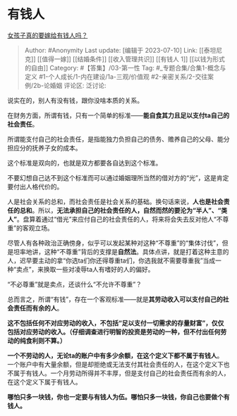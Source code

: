 # 有钱人
[女孩子真的要嫁给有钱人吗？](https://www.zhihu.com/question/292422462/answer/2799230911)

> Author: #Anonymity
> Last update: [编辑于 2023-07-10]
> Link: [[泰坦尼克]] [[值得一嫁]] [[结婚条件]] [[收入管理共识]] [[有钱人 1]] [[以钱为形式的自由]]
> Category: #【答集】/03-第一性
> Tag:  #_专题合集/合集1-概念与定义 #1-个人成长/1-内在建设/1a-三观/价值观 #2-亲密关系/2-交往案例/2b-论婚姻
> 评论区:
> 泛讨论:

说实在的，别人有没有钱，跟你没啥本质的关系。

在财务方面，所谓有钱，只有一个简单的标准——**能自食其力且足以支付ta自己的社会责任**。

所谓能支付自己的社会责任，是指能独力负担自己的债务、赡养自己的父母、能分担应分的抚养子女的成本。

这个标准是双向的，也就是双方都要各自达到这个标准。

不要幻想自己达不到这个标准而可以通过婚姻理所当然的借对方的“光”，这是肯定要付出人格代价的。

人是社会关系的总和，而社会责任是社会关系的基础。换句话来说，**人也是社会责任的总和**。所以，**无法承担自己的社会责任的人，自然而然的要沦为“半人”、“类人”**。盘算着通过“借光”来应付自己的社会责任的人，将来将会失去反对他人“不尊重”的客观立场。

尽管人有各种政治正确傍身，似乎可以发起某种对这种“不尊重”的“集体讨伐”，但是坦率地讲，这种“不尊重”背后的支撑是**自然法**。具体点讲，就是打着这种主意的人，迟早要主动的拿“你选ta们你还得尊重ta们，你选我就不需要尊重我”当成一种“卖点”，来换取一些对凌辱ta人有嗜好的人的偏好。

“不必尊重”就是卖点，还谈什么“不允许不尊重”？

总而言之，所谓“有钱”，存在一个客观标准——就是**其劳动收入可以支付自己的社会责任而有余的人**。

**这不包括任何不对应劳动的收入，不包括“足以支付一切需求的存量财富”，仅仅包括对应劳动的收入。（仔细调查进行明智的投资是劳动的一种，但不付出任何劳动的纯食利则不算。）**

**一个不劳动的人，无论ta的账户中有多少余额，在这个定义下都不属于有钱人**。 一个账户中有大量余额，但是却拒绝或无法支付其社会责任的人，在这个定义下也不属于有钱人。一个月劳动所得并不丰厚，但是支付自己的社会责任而有余的人，在这个定义下属于有钱人。

**哪怕只多一块钱，你也一定要与有钱人为伍。哪怕只多一块钱，你自己也要做个有钱人。**
